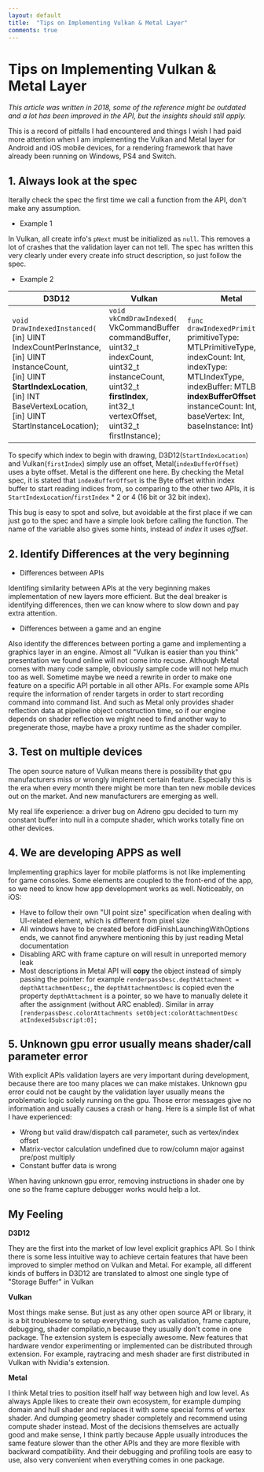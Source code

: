 ```yaml
---
layout: default
title:  "Tips on Implementing Vulkan & Metal Layer"
comments: true
---
```


# Tips on Implementing Vulkan & Metal Layer

*This article was written in 2018, some of the reference might be outdated and a lot has been improved in the API, but the insights should still apply.*

This is a record of pitfalls I had encountered and things I wish I had paid more attention when I am implementing the Vulkan and Metal layer for Android and iOS mobile devices, for a rendering framework that have already been running on Windows, PS4 and Switch.

## 1. **Always** look at the spec
Iterally check the spec the first time we call a function from the API, don't make any assumption.

* Example 1

In Vulkan, all create info's `pNext` must be initialized as `null`. This removes a lot of crashes that the validation layer can not tell. The spec has written this very clearly under every create info struct description, so just follow the spec.

* Example 2

|D3D12|Vulkan|Metal|
|---|---|---|
|`void DrawIndexedInstanced(`<br>[in] UINT IndexCountPerInstance,<br>[in] UINT InstanceCount,<br>[in] UINT **StartIndexLocation**,<br>[in] INT  BaseVertexLocation,<br>[in] UINT StartInstanceLocation);|`void vkCmdDrawIndexed( `<br>VkCommandBuffer commandBuffer, <br>uint32_t indexCount, <br>uint32_t instanceCount, <br>uint32_t **firstIndex**, <br>int32_t vertexOffset, <br>uint32_t firstInstance);|`func drawIndexedPrimitives(`<br>primitiveType: MTLPrimitiveType, <br>indexCount: Int, <br>indexType: MTLIndexType, <br>indexBuffer: MTLBuffer, <br>**indexBufferOffset**: Int, <br>instanceCount: Int, <br>baseVertex: Int, <br>baseInstance: Int)|

To specify which index to begin with drawing, D3D12(`StartIndexLocation`) and Vulkan(`firstIndex`) simply use an offset, Metal(`indexBufferOffset`) uses a byte offset. Metal is the different one here. By checking the Metal spec, it is stated that `indexBufferOffset` is the Byte offset within index buffer to start reading indices from, so comparing to the other two APIs, it is `StartIndexLocation`/`firstIndex` * 2 or 4 (16 bit or 32 bit index).

This bug is easy to spot and solve, but avoidable at the first place if we can just go to the spec and have a simple look before calling the function. The name of the variable also gives some hints, instead of *index* it uses *offset*.

## 2. Identify **Differences** at the very beginning

* Differences between APIs

Identifing similarity between APIs at the very beginning makes implementation of new layers more efficient. But the deal breaker is identifying differences, then we can know where to slow down and pay extra attention. 

* Differences between a game and an engine

Also identify the differences between porting a game and implementing a graphics layer in an engine. Almost all "Vulkan is easier than you think" presentation we found online will not come into recuse. Although Metal comes with many code sample, obviously sample code will not help much too as well. Sometime maybe we need a rewrite in order to make one feature on a specific API portable in all other APIs. For example some APIs require the information of render targets in order to start recording command into command list.
And such as Metal only provides shader reflection data at pipeline object construction time, so if our engine depends on shader reflection we might need to find another way to pregenerate those, maybe have a proxy runtime as the shader compiler.

## 3. Test on multiple devices

The open source nature of Vulkan means there is possibility that gpu manufacturers miss or wrongly implement certain feature. Especially this is the era when every month there might be more than ten new mobile devices out on the market. And new manufacturers are emerging as well.

My real life experience: a driver bug on Adreno gpu decided to turn my constant buffer into null in a compute shader, which works totally fine on other devices.


## 4. We are developing APPS as well

Implementing graphics layer for mobile platforms is not like implementing for game consoles. Some elements are coupled to the front-end of the app, so we need to know how app development works as well. Noticeably, on iOS:
* Have to follow their own "UI point size" specification when dealing with UI-related element, which is different from pixel size
* All windows have to be created before didFinishLaunchingWithOptions ends, we cannot find anywhere mentioning this by just reading Metal documentation
* Disabling ARC with frame capture on will result in unreported memory leak
* Most descriptions in Metal API will **copy** the object instead of simply passing the pointer: for example `renderpassDesc.depthAttachment = depthAttachmentDesc;`, the `depthAttachmentDesc` is copied even the property `depthAttachment` is a pointer, so we have to manually delete it after the assignment (without ARC enabled). Similar in array  `[renderpassDesc.colorAttachments setObject:colorAttachmentDesc atIndexedSubscript:0];`

## 5. Unknown gpu error usually means shader/call parameter error

With explicit APIs validation layers are very important during development, because there are too many places we can make mistakes. Unknown gpu error could not be caught by the validation layer usually means the problematic logic solely running on the gpu. Those error messages give no information and usually causes a crash or hang. Here is a simple list of what I have experienced:

* Wrong but valid draw/dispatch call parameter, such as vertex/index offset
* Matrix-vector calculation undefined due to row/column major against pre/post multiply
* Constant buffer data is wrong

When having unknown gpu error, removing instructions in shader one by one so the frame capture debugger works would help a lot.
 

## My Feeling

__D3D12__

They are the first into the market of low level explicit graphics API. So I think there is some less intuitive way to achieve certain features that have been improved to simpler method on Vulkan and Metal. For example, all different kinds of buffers in D3D12 are translated to almost one single type of "Storage Buffer" in Vulkan

__Vulkan__

Most things make sense. But just as any other open source API or library, it is a bit troublesome to setup everything, such as validation, frame capture, debugging, shader compilatio,n because they usually don't come in one package. The extension system is especially awesome. New features that hardware vendor experimenting or implemented can be distributed through extension. For example, raytracing and mesh shader are first distributed in Vulkan with Nvidia's extension.

__Metal__

I think Metal tries to position itself half way between high and low level. As always Apple likes to create their own ecosystem, for example dumping domain and hull shader and replaces it with some special forms of vertex shader. And dumping geometry shader completely and recommend using compute shader instead. Most of the decisions themselves are actually good and make sense, I think partly because Apple usually introduces the same feature slower than the other APIs and they are more flexible with backward compatibility. And their debugging and profiling tools are easy to use, also very convenient when everything comes in one package.
